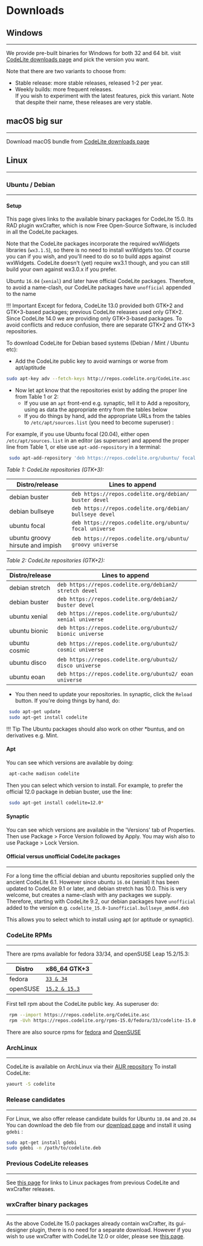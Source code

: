 # Downloads

## Windows
---

We provide pre-built binaries for Windows for both 32 and 64 bit.
visit [CodeLite downloads page][1] and pick the version you want.

Note that there are two variants to choose from:

- Stable release: more stable releases, released 1-2 per year.
- Weekly builds: more frequent releases.  
   If you wish to experiment with the latest features, pick this variant.
  Note that despite their name, these releases are very stable.

## macOS big sur
---

Download macOS bundle from [CodeLite downloads page][1]

## Linux
---

### Ubuntu / Debian
---

#### Setup

This page gives links to the available binary packages for CodeLite 15.0. Its RAD plugin wxCrafter, which is now Free Open-Source Software, 
is included in all the CodeLite packages.

Note that the CodeLite packages incorporate the required wxWidgets libraries (`wx3.1.5`), so there is no need to install wxWidgets too. 
Of course you can if you wish, and you'll need to do so to build apps against wxWidgets. 
CodeLite doesn't (yet) require wx3.1 though, and you can still build your own against wx3.0.x if you prefer. 

Ubuntu `16.04` (`xenial`) and later have official CodeLite packages. Therefore, to avoid a name-clash, our CodeLite packages have `unofficial` appended to the name

!!! Important
    Except for fedora, CodeLite 13.0 provided both GTK+2 and GTK+3-based packages; previous CodeLite releases used only GTK+2. Since CodeLite 14.0 we are providing only GTK+3-based packages. 
    To avoid conflicts and reduce confusion, there are separate GTK+2 and GTK+3 repositories. 

To download CodeLite for Debian based systems (Debian / Mint / Ubuntu etc):

- Add the CodeLite public key to avoid warnings or worse from apt/aptitude 

```bash
sudo apt-key adv --fetch-keys http://repos.codelite.org/CodeLite.asc
```

- Now let apt know that the repositories exist by adding the proper line from Table 1 or 2:
    - If you use an `apt` front-end e.g. synaptic, tell it to Add a repository, using as data the appropriate entry from the tables below
    - If you do things by hand, add the appropriate URLs from the tables to `/etc/apt/sources.list` (you need to become superuser) : 

For example, if you use Ubuntu focal (20.04), either open `/etc/apt/sources.list` in an editor (as superuser) and append the proper line
from Table 1, or else use `apt-add-repository` in a terminal: 

```bash
 sudo apt-add-repository 'deb https://repos.codelite.org/ubuntu/ focal universe'
```

*Table 1: CodeLite repositories (GTK+3):* 

Distro/release 	| Lines to append
----------------|---------------------------
debian buster 	| `deb https://repos.codelite.org/debian/ buster devel`
debian bullseye	| `deb https://repos.codelite.org/debian/ bullseye devel`
ubuntu focal 	| `deb https://repos.codelite.org/ubuntu/ focal universe`
ubuntu groovy hirsute and impish |	`deb https://repos.codelite.org/ubuntu/ groovy universe`


*Table 2: CodeLite repositories (GTK+2):*

Distro/release 	| Lines to append
----------------|------------------
debian stretch  | `deb https://repos.codelite.org/debian2/ stretch devel`
debian buster 	|`deb https://repos.codelite.org/debian2/ buster devel`
ubuntu xenial 	|`deb https://repos.codelite.org/ubuntu2/ xenial universe`
ubuntu bionic 	|`deb https://repos.codelite.org/ubuntu2/ bionic universe`
ubuntu cosmic 	|`deb https://repos.codelite.org/ubuntu2/ cosmic universe`
ubuntu disco 	|`deb https://repos.codelite.org/ubuntu2/ disco universe`
ubuntu eoan 	|`deb https://repos.codelite.org/ubuntu2/ eoan universe`

- You then need to update your repositories. In synaptic, click the `Reload` button. If you're doing things by hand, do: 

```bash
 sudo apt-get update
 sudo apt-get install codelite
```

!!! Tip
    The Ubuntu packages should also work on other *buntus, and on derivatives e.g. Mint.

#### Apt

You can see which versions are available by doing: 

```bash
 apt-cache madison codelite
```

Then you can select which version to install. For example, to prefer the official 12.0 package in debian buster, use the line: 

```bash
 sudo apt-get install codelite=12.0*
```

#### Synaptic

You can see which versions are available in the 'Versions' tab of Properties. Then use Package > Force Version followed by Apply. 
You may wish also to use Package > Lock Version. 

#### Official versus unofficial CodeLite packages
---

For a long time the official debian and ubuntu repositories supplied only the ancient CodeLite 6.1. However since ubuntu `16.04` (xenial) it has been updated to 
CodeLite 9.1 or later, and debian stretch has 10.0. This is very welcome, but creates a name-clash with any packages we supply. 
Therefore, starting with CodeLite 9.2, our debian packages have `unofficial` added to the version e.g. `codelite_15.0-1unofficial.bullseye_amd64.deb`

This allows you to select which to install using apt (or aptitude or synaptic). 

### CodeLite RPMs
---

There are rpms available for fedora 33/34, and openSUSE Leap 15.2/15.3: 

Distro	| x86_64 GTK+3
--------|----------------
fedora	| [`33 & 34`][5]
openSUSE |	[`15.2 & 15.3`][6]


First tell rpm about the CodeLite public key. As superuser do: 

```bash
 rpm --import https://repos.codelite.org/CodeLite.asc
 rpm -Uvh https://repos.codelite.org/rpms-15.0/fedora/33/codelite-15.0.1-1.fc33.x86_64.rpm
```

There are also source rpms for [fedora][2] and [OpenSUSE][3]

### ArchLinux
---

CodeLite is available on ArchLinux via their [AUR repository][4]
To install CodeLite:

```bash
yaourt -S codelite
```

### Release candidates
---

For Linux, we also offer release candidate builds for Ubuntu `18.04` and `20.04`
You can download the deb file from our [download page][1] and install it using `gdebi` :

```bash
sudo apt-get install gdebi
sudo gdebi -n /path/to/codelite.deb
```

### Previous CodeLite releases
---

See [this page](../oldDownloads/Repositories14) for links to Linux packages from previous CodeLite and wxCrafter releases. 

### wxCrafter binary packages
---

As the above CodeLite 15.0 packages already contain wxCrafter, its gui-designer plugin, there is no need for a separate download. However if you wish to use wxCrafter with CodeLite 12.0 or older, please see [this page](../oldDownloads/Repositories12). 

[1]: https://downloads.codelite.org
[2]: https://repos.codelite.org/rpms-15.0/fedora/codelite-15.0.1-1.fc.src.rpm
[3]: https://repos.codelite.org/rpms-15.0/suse/codelite-15.0.1-1.suse.src.rpm
[4]: https://aur.archlinux.org/packages/codelite/
[5]: https://repos.codelite.org/rpms-15.0/fedora/33/codelite-15.0.1-1.fc33.x86_64.rpm
[6]: https://repos.codelite.org/rpms-15.0/suse/15.2/codelite-15.0.1-1.suse.x86_64.rpm
